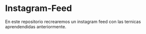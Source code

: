 # Instagram-Feed
En este repositorio recrearemos un instagram feed con las ternicas aprendendidas anteriormente.
